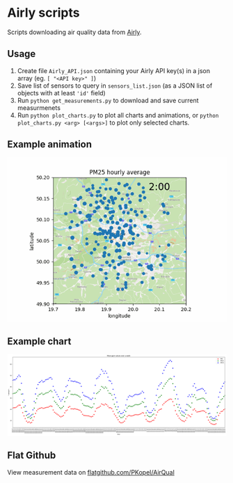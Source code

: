 # Airly scripts
Scripts downloading air quality data from [Airly](https://developer.airly.org/en).

## Usage
1. Create file `Airly_API.json` containing your Airly API key(s) in a json array (eg. `[ "<API key>" ]`)
2. Save list of sensors to query in `sensors_list.json` (as a JSON list of objects with at least `'id'` field)
3. Run `python get_measurements.py` to download and save current measurmenets
4. Run `python plot_charts.py` to plot all charts and animations, or `python plot_charts.py <arg> [<args>]` to plot only selected charts.

## Example animation

![PM25 animation](charts/PM25_avg_by_h.gif)

## Example chart

![Avg ppm over week](charts/ppm_to_hour_week.png)

## Flat Github
View measurement data on [flatgithub.com/PKopel/AirQual](https://flatgithub.com/PKopel/AirQual)